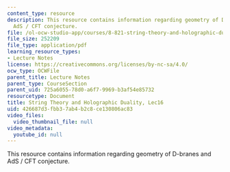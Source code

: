 ```yaml
---
content_type: resource
description: This resource contains information regarding geometry of D-branes and
  AdS / CFT conjecture.
file: /ol-ocw-studio-app/courses/8-821-string-theory-and-holographic-duality-fall-2014/426687d3fbb37ab4b2c8ce130806ac83_MIT8_821S15_Lec16.pdf
file_size: 252209
file_type: application/pdf
learning_resource_types:
- Lecture Notes
license: https://creativecommons.org/licenses/by-nc-sa/4.0/
ocw_type: OCWFile
parent_title: Lecture Notes
parent_type: CourseSection
parent_uid: 725a6055-78d0-a6f7-9969-b3af54e85732
resourcetype: Document
title: String Theory and Holographic Duality, Lec16
uid: 426687d3-fbb3-7ab4-b2c8-ce130806ac83
video_files:
  video_thumbnail_file: null
video_metadata:
  youtube_id: null
---
```

This resource contains information regarding geometry of D-branes and AdS / CFT conjecture.